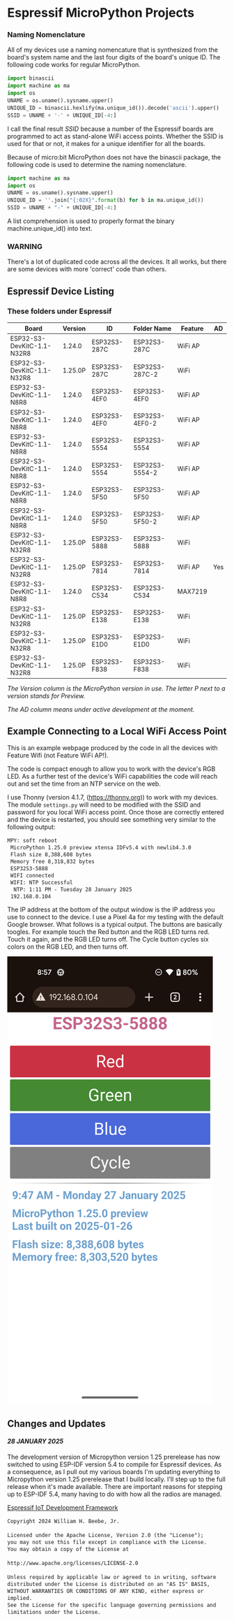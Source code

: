 # Espressif MicroPython Projects

### Naming Nomenclature

All of my devices use a naming nomencature that is synthesized from the board's
system name and the last four digits of the board's unique ID. The following code
works for regular MicroPython.
```python
import binascii
import machine as ma
import os
UNAME = os.uname().sysname.upper()
UNIQUE_ID = binascii.hexlify(ma.unique_id()).decode('ascii').upper()
SSID = UNAME + '-' + UNIQUE_ID[-4:]
```
I call the final result _SSID_ because a number of the Espressif boards are
programmed to act as stand-alone WiFi access points. Whether the SSID is used
for that or not, it makes for a unique identifier for all the boards.

Because of micro:bit MicroPython does not have the binascii package, the following
code is used to determine the naming nomenclature.
```python
import machine as ma
import os
UNAME = os.uname().sysname.upper()
UNIQUE_ID = ''.join("{:02X}".format(b) for b in ma.unique_id())
SSID = UNAME + "-" + UNIQUE_ID[-4:]
```
A list comprehension is used to properly format the binary machine.unique_id() into text.

### WARNING

There's a lot of duplicated code across all the devices. It all works, but
there are some devices with more 'correct' code than others.

## Espressif Device Listing

### These folders under Espressif

| Board                    | Version | ID           | Folder Name   | Feature | AD  |
|--------------------------|---------|--------------|---------------|---------|-----|
|ESP32-S3-DevKitC-1.1-N32R8| 1.24.0  | ESP32S3-287C | ESP32S3-287C  | WiFi AP |     |
|ESP32-S3-DevKitC-1.1-N32R8| 1.25.0P | ESP32S3-287C | ESP32S3-287C-2| WiFi    |     |
|ESP32-S3-DevKitC-1.1-N8R8 | 1.24.0  | ESP32S3-4EF0 | ESP32S3-4EF0  | WiFi AP |     |
|ESP32-S3-DevKitC-1.1-N8R8 | 1.24.0  | ESP32S3-4EF0 | ESP32S3-4EF0-2| WiFi AP |     |
|ESP32-S3-DevKitC-1.1-N8R8 | 1.24.0  | ESP32S3-5554 | ESP32S3-5554  | WiFi AP |     |
|ESP32-S3-DevKitC-1.1-N8R8 | 1.24.0  | ESP32S3-5554 | ESP32S3-5554-2| WiFi AP |     |
|ESP32-S3-DevKitC-1.1-N8R8 | 1.24.0  | ESP32S3-5F50 | ESP32S3-5F50  | WiFi AP |     |
|ESP32-S3-DevKitC-1.1-N8R8 | 1.24.0  | ESP32S3-5F50 | ESP32S3-5F50-2| WiFi AP |     |
|ESP32-S3-DevKitC-1.1-N32R8| 1.25.0P | ESP32S3-5888 | ESP32S3-5888  | WiFi    |     |
|ESP32-S3-DevKitC-1.1-N32R8| 1.25.0P | ESP32S3-7814 | ESP32S3-7814  | WiFi AP | Yes |
|ESP32-S3-DevKitC-1.1-N8R8 | 1.24.0  | ESP32S3-C534 | ESP32S3-C534  | MAX7219 |     |
|ESP32-S3-DevKitC-1.1-N32R8| 1.25.0P | ESP32S3-E138 | ESP32S3-E138  | WiFi    |     |
|ESP32-S3-DevKitC-1.1-N32R8| 1.25.0P | ESP32S3-E1D0 | ESP32S3-E1D0  | WiFi    |     |
|ESP32-S3-DevKitC-1.1-N32R8| 1.25.0P | ESP32S3-F838 | ESP32S3-F838  | WiFi    |     |

_The Version column is the MicroPython version in use. The letter P next to a version
stands for Preview._

_The AD column means under active development at the moment._

## Example Connecting to a Local WiFi Access Point

This is an example webpage produced by the code in all the devices with Feature Wifi (not Feature WiFi AP!).

The code is compact enough to allow you to work with the device's RGB LED. As a further test of the device's WiFi capabilities the code will reach out and set the time from an NTP service on the web.

I use Thonny (version 4.1.7, (https://thonny.org)) to work with my devices. The module `settings.py` will need to be modified with the SSID and password for you local WiFi access point. Once those are correctly entered and the device is restarted, you should see something very similar to the following output:
```
MPY: soft reboot
 MicroPython 1.25.0 preview xtensa IDFv5.4 with newlib4.3.0
 Flash size 8,388,608 bytes
 Memory free 8,318,832 bytes
 ESP32S3-5888
 WIFI connected
 WIFI: NTP Successful
  NTP: 1:11 PM - Tuesday 28 January 2025
 192.168.0.104
```

The IP address at the bottom of the output window is the IP address you use to connect to the device. I use a Pixel 4a for my testing with the default Google browser. What follows is a typical output. The buttons are basically toogles. For example touch the Red button and the RGB LED turns red. Touch it again, and the RGB LED turns off. The Cycle button cycles six colors on the RGB LED, and then turns off.

![Typical webpage](./Assets/ESP32-S3-5888-Screenshot_20250128-085703.png)

## Changes and Updates
#### _28 JANUARY 2025_
The development version of Micropython version 1.25 prerelease has now switched to using ESP-IDF version 5.4 to compile for Espressif devices. As a consequence, as I pull out my various boards I'm updating everything to Micropython version 1.25 prerelease that I build locally. I'll step up to the full release when it's made available. There are important reasons for stepping up to ESP-IDF 5.4, many having to do with how all the radios are managed.

[Espressif IoT Development Framework](https://github.com/espressif/esp-idf)




    Copyright 2024 William H. Beebe, Jr.

    Licensed under the Apache License, Version 2.0 (the "License");
    you may not use this file except in compliance with the License.
    You may obtain a copy of the License at

    http://www.apache.org/licenses/LICENSE-2.0

    Unless required by applicable law or agreed to in writing, software
    distributed under the License is distributed on an "AS IS" BASIS,
    WITHOUT WARRANTIES OR CONDITIONS OF ANY KIND, either express or implied.
    See the License for the specific language governing permissions and
    limitations under the License.

